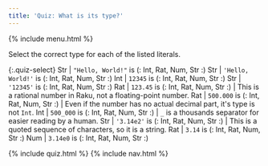 ```yaml
---
title: 'Quiz: What is its type?'
---
```


{% include menu.html %}

Select the correct type for each of the listed literals.

{:.quiz-select}
Str | `"Hello, World!"` is (: Int, Rat, Num, Str :)
Str | `'Hello, World!'` is (: Int, Rat, Num, Str :)
Int | `12345` is (: Int, Rat, Num, Str :)
Str | `'12345'` is (: Int, Rat, Num, Str :)
Rat | `123.45` is (: Int, Rat, Num, Str :) | This is a rational number in Raku, not a floating-point number.
Rat | `500.000` is (: Int, Rat, Num, Str :) | Even if the number has no actual decimal part, it's type is not `Int`.
Int | `500_000` is (: Int, Rat, Num, Str :) | `_` is a thousands separator for easier reading by a human.
Str | `'3.14e2'` is (: Int, Rat, Num, Str :) | This is a quoted sequence of characters, so it is a string.
Rat | `3.14` is (: Int, Rat, Num, Str :)
Num | `3.14e0` is (: Int, Rat, Num, Str :)

{% include quiz.html %}
{% include nav.html %}
